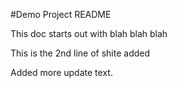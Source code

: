 #Demo Project README

This doc starts out with blah blah blah

This is the 2nd line of shite added

Added more update text.